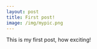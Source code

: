 ```yaml
---
layout: post
title: First post!
image: /img/mypic.png
---
```


This is my first post, how exciting!
